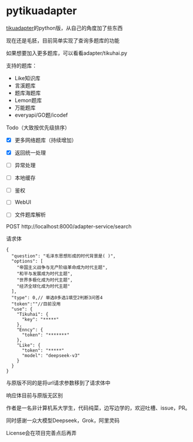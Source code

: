 # pytikuadapter
[tikuadapter](https://github.com/DokiDoki1103/tikuAdapter)的python版，从自己的角度加了些东西

现在还是毛胚，目前简单实现了查询多题库的功能

如果想要加入更多题库，可以看看adapter/tikuhai.py

支持的题库：
- Like知识库
- 言溪题库
- 题库海题库
- Lemon题库
- 万能题库
- everyapi/GO题/icodef

Todo（大致按优先级排序）

- [x] 更多网络题库（持续增加）
- [x] 返回统一处理
- [ ] 异常处理
- [ ] 本地缓存
- [ ] 鉴权
- [ ] WebUI
- [ ] 文件题库解析


POST http://localhost:8000/adapter-service/search

请求体

```
{
  "question": "毛泽东思想形成的时代背景是( )",
  "options": [
    "帝国主义战争与无产阶级革命成为时代主题",
    "和平与发展成为时代主题",
    "世界多极化成为时代主题",
    "经济全球化成为时代主题"
  ],
  "type": 0,// 单选0多选1填空2判断3问答4
  "token":""//目前没用
  "use": {
    "Tikuhai": {
      "key": "*****"
    },
    "Enncy": {
      "token": "*******"
    },
    "Like": {
      "token": "*****"
      "model": "deepseek-v3"
    }
  }
}
```
与原版不同的是将url请求参数移到了请求体中

响应体目前与原版无区别

作者是一名非计算机系大学生，代码纯菜，边写边学的，欢迎吐槽、issue，PR。

同时感谢一众大模型Deepseek，Grok，阿里灵码

License会在项目完善点后再弄